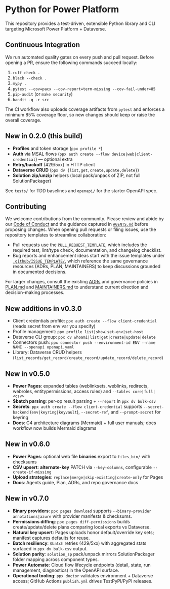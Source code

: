 
# Python for Power Platform

This repository provides a test-driven, extensible Python library and CLI targeting Microsoft Power Platform + Dataverse.

## Continuous Integration

We run automated quality gates on every push and pull request. Before opening a PR, ensure the following commands succeed locally:

1. `ruff check .`
2. `black --check .`
3. `mypy .`
4. `pytest --cov=pacx --cov-report=term-missing --cov-fail-under=85`
5. `pip-audit` (or `make security`)
6. `bandit -q -r src`

The CI workflow also uploads coverage artifacts from `pytest` and enforces a minimum 85% coverage floor, so new changes should keep or raise the overall coverage.

## New in 0.2.0 (this build)
- **Profiles** and token storage (`ppx profile *`)
- **Auth** via MSAL flows (`ppx auth create --flow device|web|client-credential`) — optional extra
- **Retry/backoff** (429/5xx) in HTTP client
- **Dataverse CRUD** (`ppx dv {list,get,create,update,delete}`)
- **Solution zip/unzip** helpers (local pack/unpack of ZIP, not full SolutionPackager)

See `tests/` for TDD baselines and `openapi/` for the starter OpenAPI spec.

## Contributing

We welcome contributions from the community. Please review and abide by our [Code of Conduct](CODE_OF_CONDUCT.md) and the guidance captured in [`AGENTS.md`](AGENTS.md) before proposing changes. When opening pull requests or filing issues, use the repository templates to streamline collaboration:

- Pull requests use the [`PULL_REQUEST_TEMPLATE`](.github/PULL_REQUEST_TEMPLATE.md), which includes the required test, lint/type check, documentation, and changelog checklist.
- Bug reports and enhancement ideas start with the issue templates under [`.github/ISSUE_TEMPLATE/`](.github/ISSUE_TEMPLATE/), which reference the same governance resources (ADRs, PLAN, MAINTAINERS) to keep discussions grounded in documented decisions.

For larger changes, consult the existing [ADRs](docs/adr/) and governance policies in [PLAN.md](PLAN.md) and [MAINTAINERS.md](MAINTAINERS.md) to understand current direction and decision-making processes.

## New additions in v0.3.0
- Client credentials profile: `ppx auth create --flow client-credential` (reads secret from env var you specify)
- Profile management: `ppx profile list|show|set-env|set-host`
- Dataverse CLI group: `ppx dv whoami|list|get|create|update|delete`
- Connectors push: `ppx connector push --environment-id ENV --name NAME --openapi openapi.yaml`
- Library: Dataverse CRUD helpers (`list_records/get_record/create_record/update_record/delete_record`)


## New in v0.5.0
- **Power Pages**: expanded tables (weblinksets, weblinks, redirects, webroles, entitypermissions, access rules) and `--tables core|full|<csv>`
- **$batch parsing**: per-op result parsing + `--report` in `ppx dv bulk-csv`
- **Secrets**: `ppx auth create --flow client-credential` supports `--secret-backend` (`env|keyring|keyvault`), `--secret-ref`, and `--prompt-secret` for keyring
- **Docs**: C4 architecture diagrams (Mermaid) + full user manuals; docs workflow now builds Mermaid diagrams


## New in v0.6.0
- **Power Pages**: optional web file **binaries** export to `files_bin/` with checksums
- **CSV upsert**: **alternate-key** PATCH via `--key-columns`, configurable `--create-if-missing`
- **Upload strategies**: `replace|merge|skip-existing|create-only` for Pages
- **Docs**: Agents guide, Plan, ADRs, and repo governance docs

## New in v0.7.0
- **Binary providers**: `ppx pages download` supports `--binary-provider annotations|azure` with provider manifests & checksums.
- **Permissions diffing**: `ppx pages diff-permissions` builds create/update/delete plans comparing local exports vs Dataverse.
- **Natural key upsert**: Pages uploads honor default/override key sets; manifest captures defaults for reuse.
- **Batch resiliency**: `$batch` retries (429/5xx) with aggregated stats surfaced in `ppx dv bulk-csv` output.
- **Solution parity**: `solution_sp` pack/unpack mirrors SolutionPackager folder mapping across component types.
- **Power Automate**: Cloud flow lifecycle endpoints (detail, state, run management, diagnostics) in the OpenAPI surface.
- **Operational tooling**: `ppx doctor` validates environment + Dataverse access; GitHub Actions `publish.yml` drives TestPyPI/PyPI releases.
